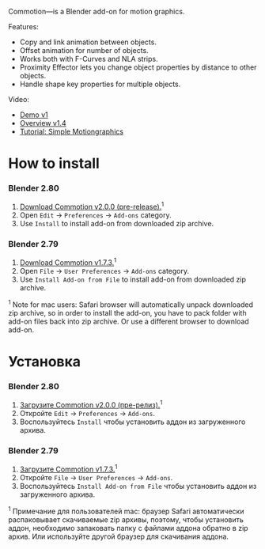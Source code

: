 Commotion—is a Blender add-on for motion graphics.

Features:

* Copy and link animation between objects.
* Offset animation for number of objects.
* Works both with F-Curves and NLA strips.
* Proximity Effector lets you change object properties by distance to other objects.
* Handle shape key properties for multiple objects.

Video:

* [Demo v1](http://youtu.be/gLj4PvHbm4s)
* [Overview v1.4](https://youtu.be/YNtaR00sA40)
* [Tutorial: Simple Motiongraphics](http://youtu.be/qbJMTOUdxRY)


How to install
==========================

### Blender 2.80

1. [Download Commotion v2.0.0 (pre-release).][v_master]<sup>1</sup>
2. Open `Edit` → `Preferences` → `Add-ons` category.
3. Use `Install` to install add-on from downloaded zip archive.

### Blender 2.79

1. [Download Commotion v1.7.3.][v1_7_3]<sup>1</sup>
2. Open `File` → `User Preferences` → `Add-ons` category.
3. Use `Install Add-on from File` to install add-on from downloaded zip archive.

<sup>1</sup> Note for mac users: Safari browser will automatically unpack downloaded zip archive, so in order to install the add-on, you have to pack folder with add-on files back into zip archive. Or use a different browser to download add-on.


Установка
==========================

### Blender 2.80

1. [Загрузите Commotion v2.0.0 (пре-релиз).][v_master]<sup>1</sup>
2. Откройте `Edit` → `Preferences` → `Add-ons`.
3. Воспользуйтесь `Install` чтобы установить аддон из загруженного архива.

### Blender 2.79

1. [Загрузите Commotion v1.7.3.][v1_7_3]<sup>1</sup>
2. Откройте `File` → `User Preferences` → `Add-ons`.
3. Воспользуйтесь `Install Add-on from File` чтобы установить аддон из загруженного архива.

<sup>1</sup> Примечание для пользователей mac: браузер Safari автоматически распаковывает скачиваемые zip архивы, поэтому, чтобы установить аддон, необходимо запаковать папку с файлами аддона обратно в zip архив. Или используйте другой браузер для скачивания аддона.


[v_master]: https://github.com/mrachinskiy/commotion/archive/master.zip
[v1_7_3]: https://github.com/mrachinskiy/commotion/releases/download/v1.7.3/commotion-1_7_3.zip
